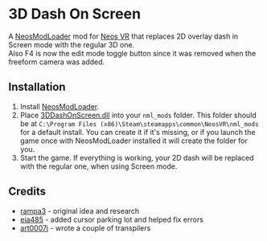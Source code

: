 # 3D Dash On Screen

A [NeosModLoader](https://github.com/zkxs/NeosModLoader) mod for [Neos VR](https://neos.com/) that replaces 2D overlay dash in Screen mode with the regular 3D one.<br>
Also F4 is now the edit mode toggle button since it was removed when the freeform camera was added.

## Installation
1. Install [NeosModLoader](https://github.com/zkxs/NeosModLoader).
1. Place [3DDashOnScreen.dll](https://github.com/rampa3/3DDashOnScreen/releases/latest/download/3DDashOnScreen.dll) into your `nml_mods` folder. This folder should be at `C:\Program Files (x86)\Steam\steamapps\common\NeosVR\nml_mods` for a default install. You can create it if it's missing, or if you launch the game once with NeosModLoader installed it will create the folder for you.
1. Start the game. If everything is working, your 2D dash will be replaced with the regular one, when using Screen mode.

## Credits
- [rampa3](https://github.com/rampa3) - original idea and research
- [eia485](https://github.com/eia485) - added cursor parking lot and helped fix errors
- [art0007i](https://github.com/art0007i) - wrote a couple of transpilers